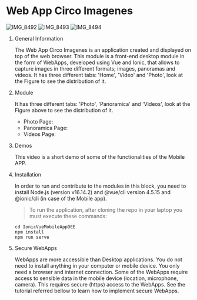 # Web App Circo Imagenes

![IMG_8492](https://github.com/anna22itu/WebAppCircoImagenes/assets/80980228/0cb20422-b324-46c0-8e49-9a06af1895dd)
![IMG_8493](https://github.com/anna22itu/WebAppCircoImagenes/assets/80980228/2ee1ae57-fa88-420b-85df-c6f2462e3b6f)
![IMG_8494](https://github.com/anna22itu/WebAppCircoImagenes/assets/80980228/7c6755af-0ed0-42dc-98d7-4bec21f16924)


1. General Information

   The Web App Circo Imagenes is an application created and displayed on top of the web browser.
   This module is a front-end desktop module in the form of WebApps, developed using Vue and Ionic, that allows to capture images in three different formats; images, panoramas and videos.
   It has three different tabs: 'Home', 'Video' and 'Photo', look at the Figure to see the distribution of it.
   
2. Module
   
   It has three different tabs: 'Photo', 'Panoramica' and 'Videos', look at the Figure above to see the distribution of it.
   - Photo Page:
   - Panoramica Page:
   - Videos Page: 

4. Demos
   
   This video is a short demo of some of the functionalities of the Mobile APP.
   
5. Installation

   In order to run and contribute to the modules in this block, you need to install Node.js (version v16.14.2) and @vue/cli version 4.5.15 and @ionic/cli (in case of the Mobile app).

   > To run the application, after cloning the repo in your laptop you must execute these commands:

   ```
   cd IonicVueMobileAppDEE
   npm install
   npm run serve
   ```

6. Secure WebApps

   WebApps are more accessible than Desktop applications. You do not need to install anything in your computer or mobile device. You only need a browser and internet connection.
   Some of the WebApps require access to sensible data in the mobile device (location, microphone, camera). This requires secure (https) access to the WebApps. See the tutorial referred bellow to learn how to implement secure WebApps.

